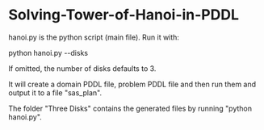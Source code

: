 # Solving-Tower-of-Hanoi-in-PDDL

hanoi.py is the python script (main file). Run it with: 

python hanoi.py --disks <number of disks> 

If omitted, the number of disks defaults to 3.
  
It will create a domain PDDL file, problem PDDL file and then run them and output it to a file "sas_plan".
  
  
The folder "Three Disks" contains the generated files by running "python hanoi.py".
